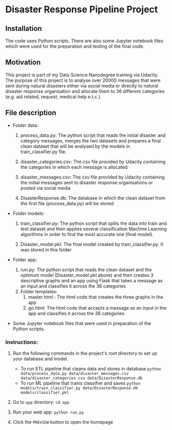 # Disaster Response Pipeline Project

## Installation

The code uses Python scripts. There are also some Jupyter notebook files which were used for the preparation and testing of the final code. 

## Motivation

This project is part of my Data Science Nanodegree training via Udacity. The purpose of this project is to analyse over 20000 messages that were sent during natural disasters either via social media or directly to natural disaster response organisation and allocate them to 36 different categories (e.g. aid related, request, medical help e.t.c.).  

## File description
- Folder data: 
    1. process_data.py: The python script that reads the initial disaster and category messages, merges the two datasets and 
    prepares a final clean dataset that will be analysed by the models in train_classifier.py file.

    2. disaster_categories.csv: The csv file provided by Udacity containing the categories in which each message is 
       allocated

    3. disaster_messages.csv: The csv file provided by Udacity containing the initial messages sent to disaster response 
       organisations or posted via social media

    4. DisasterResponse.db: The database in which the clean dataset from the first file (process_data.py) will be stored

- Folder models:
     1. train_classifier.py: The python script that splits the data into train and test dataset and then applies several 
        classification Machine Learning algorithms in order to find the most accurate one (final model).

     2. Disaster_model.pkl: The final model created by train_classifier.py. It was stored in this folder

 - Folder app:
      1. run.py: The python script that reads the clean dataset and the optimum model (Disaster_model.pkl above) and then 
         creates 3 descriptive graphs and an app using Flask that takes a message as an input and classifies it across the 
         36 categories
      2. Folder templates:
           1. master.html : The html code that creates the three graphs in the app
           2. go.html: The html code that accepts a message as an input in the app and classifies it across the 36 
              categories 
   

 
 - Some Jupyter notebook files that were used in preparation of the Python scripts.

### Instructions:
1. Run the following commands in the project's root directory to set up your database and model.

    - To run ETL pipeline that cleans data and stores in database
        `python data/process_data.py data/disaster_messages.csv data/disaster_categories.csv data/DisasterResponse.db`
    - To run ML pipeline that trains classifier and saves
        `python models/train_classifier.py data/DisasterResponse.db models/classifier.pkl`

2. Go to `app` directory: `cd app`

3. Run your web app: `python run.py`

4. Click the `PREVIEW` button to open the homepage
